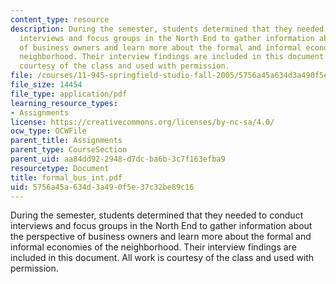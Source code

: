 ```yaml
---
content_type: resource
description: During the semester, students determined that they needed to conduct
  interviews and focus groups in the North End to gather information about the perspective
  of business owners and learn more about the formal and informal economies of the
  neighborhood. Their interview findings are included in this document. All work is
  courtesy of the class and used with permission.
file: /courses/11-945-springfield-studio-fall-2005/5756a45a634d3a490f5e37c32be89c16_formal_bus_int.pdf
file_size: 14454
file_type: application/pdf
learning_resource_types:
- Assignments
license: https://creativecommons.org/licenses/by-nc-sa/4.0/
ocw_type: OCWFile
parent_title: Assignments
parent_type: CourseSection
parent_uid: aa84dd92-2948-d7dc-ba6b-3c7f163efba9
resourcetype: Document
title: formal_bus_int.pdf
uid: 5756a45a-634d-3a49-0f5e-37c32be89c16
---
```

During the semester, students determined that they needed to conduct interviews and focus groups in the North End to gather information about the perspective of business owners and learn more about the formal and informal economies of the neighborhood. Their interview findings are included in this document. All work is courtesy of the class and used with permission.